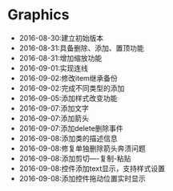 # Graphics
* 2016-08-30:建立初始版本
* 2016-08-31:具备删除、添加、置顶功能  
* 2016-08-31:增加缩放功能
* 2016-09-01:实现连线
* 2016-09-02:修改item继承备份
* 2016-09-02:完成不同类型的添加
* 2016-09-05:添加样式改变功能
* 2016-09-07:添加文字
* 2016-09-07:添加箭头
* 2016-09-07:添加delete删除事件
* 2016-09-08:添加类的描述信息
* 2016-09-08:修复单独删除箭头奔溃问题
* 2016-09-08:添加剪切—-复制-粘贴
* 2016-09-08:控件添加text显示，支持样式设置
* 2016-09-08:添加控件拖动位置实时显示
